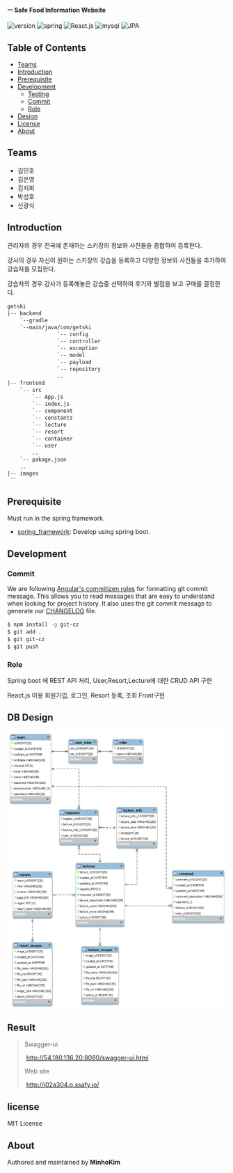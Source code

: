 #### ㅡ Safe Food Information Website

![version](https://img.shields.io/badge/version-0.0.1-orange?)
![spring](https://img.shields.io/badge/spring-4.3.4-green?logo=spring)
![React.js](https://img.shields.io/badge/React-v16.13.0-yellow)
![mysql](https://img.shields.io/badge/mysql-8.0-blue?logo=mysql)
![JPA](https://img.shields.io/badge/JPA-v2.1-green)



## Table of Contents

- [Teams](#Teams)
- [Introduction](#introduction)
- [Prerequisite](#prerequisite)
- [Development](#development)
  - [Testing](#testing)
  - [Commit](#commit)
  - [Role](#role)
- [Design](#design)
- [License](#license)
- [About](#about)



## Teams

- 김민호
- 김은영
- 김지희 
- 박성호 
- 신광식 

## Introduction
관리자의 경우 전국에 존재하는 스키장의 정보와 사진들을 종합하여 등록한다.

강사의 경우 자신이 원하는 스키장의 강습을 등록하고 다양한 정보와 사진들을 추가하여 강습자를 모집한다.

강습자의 경우 강사가 등록해놓은 강습중 선택하여 후기와 별점을 보고 구매를 결정한다.

```
getski
|-- backend
	`--gradle
	`--main/java/com/getski
				`-- config
				`-- controller
				`-- exception
				`-- model
				`-- payload
				`-- repository
				..
|-- frontend
	`-- src
		`-- App.js
		`-- index.js
		`-- component
		`-- constants
		`-- lecture
		`-- resort
		`-- container
		`-- user
		..
	`-- pakage.json
	..
|-- images
 ``
```
## Prerequisite

Must run in the spring framework.

- [spring_framework](https://spring.io/projects/spring-framework): Develop using spring boot.

## Development

### Commit

We are following [Angular's commitizen rules](https://github.com/angular/angular.js/blob/master/DEVELOPERS.md#-git-commit-guidelines) for formatting git commit message. This allows you to read messages that are easy to understand when looking for project history. It also uses the git commit message to generate our [CHANGELOG](/CHANGELOG.md) file.
```bash
$ npm install -g git-cz
$ git add .
$ git git-cz
$ git push
```

### Role
Spring boot 에 REST API 처리, User,Resort,Lecture에 대한 CRUD API 구현

React.js 이용 회원가입, 로그인, Resort 등록, 조회 Front구현

## DB Design

![ERD](./images/ERD.JPG)



## Result

> Swagger-ui
>
> ​	http://54.180.136.20:8080/swagger-ui.html
>
> Web site
>
> ​	http://i02a304.p.ssafy.io/
>
> 

## license
MIT License

## About
Authored and maintained by **MinhoKim**
